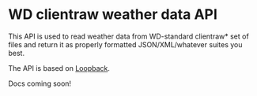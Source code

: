 # WD clientraw weather data API

This API is used to read weather data from WD-standard clientraw* set of files and return it as properly formatted JSON/XML/whatever suites you best.

The API is based on [Loopback](https://loopback.io/).

Docs coming soon!
